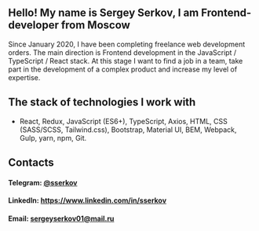 ## Hello! My name is Sergey Serkov, I am Frontend-developer from Moscow

Since January 2020, I have been completing freelance web development orders. The main direction is Frontend development in the JavaScript / TypeScript / React stack. At this stage I want to find a job in a team, take part in the development of a complex product and increase my level of expertise. 

## The stack of technologies I work with
- React, Redux, JavaScript (ES6+), TypeScript, Axios, HTML, CSS (SASS/SCSS, Tailwind.css), Bootstrap, Material UI, BEM, Webpack, Gulp, yarn, npm, Git.

## Contacts

#### Telegram: [@sserkov](https://t.me/sserkov)
#### LinkedIn: https://www.linkedin.com/in/sserkov
#### Email: sergeyserkov01@mail.ru 
